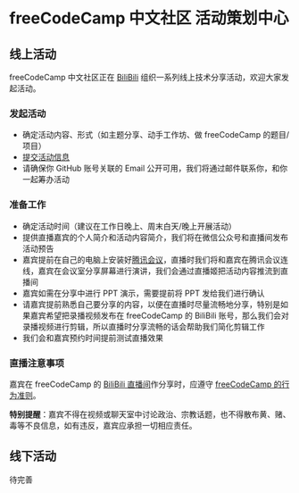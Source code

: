 # freeCodeCamp 中文社区 活动策划中心

## 线上活动

freeCodeCamp 中文社区正在 [BiliBili][1] 组织一系列线上技术分享活动，欢迎大家发起活动。

### 发起活动

- 确定活动内容、形式（如主题分享、动手工作坊、做 freeCodeCamp 的题目/项目）
- [提交活动信息][2]
- 请确保你 GitHub 账号关联的 Email 公开可用，我们将通过邮件联系你，和你一起筹办活动

### 准备工作

- 确定活动时间（建议在工作日晚上、周末白天/晚上开展活动）
- 提供直播嘉宾的个人简介和活动内容简介，我们将在微信公众号和直播间发布活动预告
- 嘉宾提前在自己的电脑上安装好[腾讯会议][3]，直播时我们将和嘉宾在腾讯会议连线，嘉宾在会议室分享屏幕进行演讲，我们会通过直播姬把活动内容推流到直播间
- 嘉宾如需在分享中进行 PPT 演示，需要提前将 PPT 发给我们进行确认
- 请嘉宾提前熟悉自己要分享的内容，以便在直播时尽量流畅地分享，特别是如果嘉宾希望把录播视频发布在 freeCodeCamp 的 BiliBili 账号，那么我们会对录播视频进行剪辑，所以直播时分享流畅的话会帮助我们简化剪辑工作
- 我们会和嘉宾预约时间提前测试直播效果

### 直播注意事项

嘉宾在 freeCodeCamp 的 [BiliBili 直播间][4]作分享时，应遵守 [freeCodeCamp 的行为准则][5]。

**特别提醒**：嘉宾不得在视频或聊天室中讨论政治、宗教话题，也不得散布黄、赌、毒等不良信息，如有违反，嘉宾应承担一切相应责任。

## 线下活动
待完善

[1]: https://space.bilibili.com/335505768
[2]: https://github.com/freeCodeCamp-China/activity/issues/new/choose
[3]: https://meeting.tencent.com/download-center.html
[4]: https://live.bilibili.com/22218677
[5]: https://www.freecodecamp.org/news/code-of-conduct/

